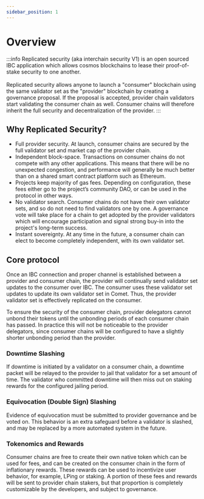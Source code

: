 ```yaml
---
sidebar_position: 1
---
```


# Overview
:::info
Replicated security (aka interchain security V1) is an open sourced IBC application which allows cosmos blockchains to lease their proof-of-stake security to one another.
<br></br>
Replicated security allows anyone to launch a "consumer" blockchain using the same validator set as the "provider" blockchain by creating a governance proposal. If the proposal is accepted, provider chain validators start validating the consumer chain as well. Consumer chains will therefore inherit the full security and decentralization of the provider.
:::
## Why Replicated Security?

- Full provider security. At launch, consumer chains are secured by the full validator set and market cap of the provider chain.
- Independent block-space. Transactions on consumer chains do not compete with any other applications. This means that there will be no unexpected congestion, and performance will generally be much better than on a shared smart contract platform such as Ethereum.
- Projects keep majority of gas fees. Depending on configuration, these fees either go to the project’s community DAO, or can be used in the protocol in other ways.
- No validator search. Consumer chains do not have their own validator sets, and so do not need to find validators one by one. A governance vote will take place for a chain to get adopted by the provider validators which will encourage participation and signal strong buy-in into the project's long-term success.
- Instant sovereignty. At any time in the future, a consumer chain can elect to become completely independent, with its own validator set.

## Core protocol

Once an IBC connection and proper channel is established between a provider and consumer chain, the provider will continually send validator set updates to the consumer over IBC. The consumer uses these validator set updates to update its own validator set in Comet. Thus, the provider validator set is effectively replicated on the consumer.

To ensure the security of the consumer chain, provider delegators cannot unbond their tokens until the unbonding periods of each consumer chain has passed. In practice this will not be noticeable to the provider delegators, since consumer chains will be configured to have a slightly shorter unbonding period than the provider.

### Downtime Slashing

If downtime is initiated by a validator on a consumer chain, a downtime packet will be relayed to the provider to jail that validator for a set amount of time. The validator who committed downtime will then miss out on staking rewards for the configured jailing period.

### Equivocation (Double Sign) Slashing

Evidence of equivocation must be submitted to provider governance and be voted on. This behavior is an extra safeguard before a validator is slashed, and may be replaced by a more automated system in the future.

### Tokenomics and Rewards

Consumer chains are free to create their own native token which can be used for fees, and can be created on the consumer chain in the form of inflationary rewards. These rewards can be used to incentivize user behavior, for example, LPing or staking. A portion of these fees and rewards will be sent to provider chain stakers, but that proportion is completely customizable by the developers, and subject to governance.

